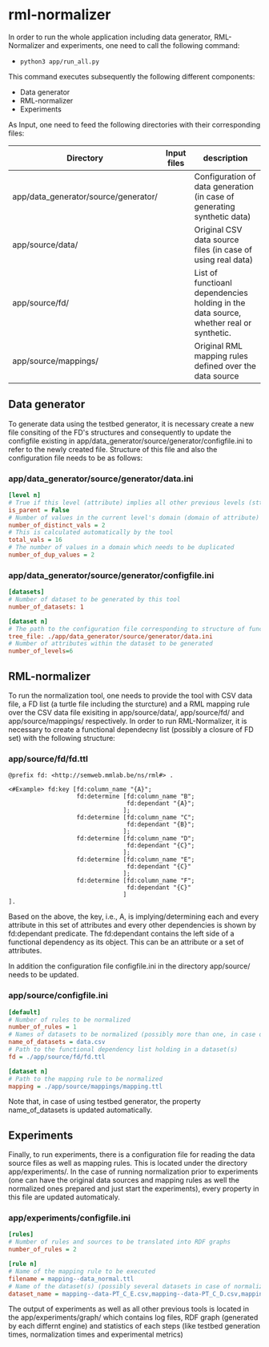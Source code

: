# rml-normalizer

In order to run the whole application including data generator, RML-Normalizer and experiments, one need to call the following command:

- `python3 app/run_all.py`

This command executes subsequently the following different components:

- Data generator
- RML-normalizer
- Experiments

As Input, one need to feed the following directories with their corresponding files:

| Directory                              	| Input files|description|
|---------------------------------------  |-------------|--------------------------------------------------------------------------|
| app/data_generator/source/generator/    | |Configuration of data generation (in case of generating synthetic data) 														|
| app/source/data/                						|		| Original CSV data source files (in case of using real data)                           |
| app/source/fd/          											|					| List of functioanl dependencies holding in the data source, whether real or synthetic.|
| app/source/mappings/                 			| |Original RML mapping rules defined over the data source                               |

## Data generator

To generate data using the testbed generator, it is necessary create a new file consiting of the FD's structures and consequently to update the configfile existing in app/data_generator/source/generator/configfile.ini to refer to the newly created file. Structure of this file and also the configuration file needs to be as follows:

### app/data_generator/source/generator/data.ini
```ini
[level n]
# True if this level (attribute) implies all other previous levels (sttributes), and False if there is no dependencies.
is_parent = False
# Number of values in the current level's domain (domain of attribute)
number_of_distinct_vals = 2
# This is calculated automatically by the tool
total_vals = 16
# The number of values in a domain which needs to be duplicated
number_of_dup_values = 2
```
### app/data_generator/source/generator/configfile.ini
```ini
[datasets]
# Number of dataset to be generated by this tool
number_of_datasets: 1

[dataset n]
# The path to the configuration file corresponding to structure of functional dependencies
tree_file: ./app/data_generator/source/generator/data.ini
# Number of attributes within the dataset to be generated
number_of_levels=6
```

## RML-normalizer

To run the normalization tool, one needs to provide the tool with CSV data file, a FD list (a turtle file including the sturcture) and a RML mapping rule over the CSV data file exisiting in app/source/data/, app/source/fd/ and app/source/mappings/ respectively. In order to run RML-Normalizer, it is necessary to create a functional dependecny list (possibly a closure of FD set) with the following structure:

### app/source/fd/fd.ttl

```turtle
@prefix fd: <http://semweb.mmlab.be/ns/rml#> .

<#Example> fd:key [fd:column_name "{A}";
                   fd:determine [fd:column_name "B";
                                 fd:dependant "{A}";
                                ];
                   fd:determine [fd:column_name "C";
                                 fd:dependant "{B}";
                                ];
                   fd:determine [fd:column_name "D";
                                 fd:dependant "{C}";
                                ];
                   fd:determine [fd:column_name "E";
                                 fd:dependant "{C}"
                                ];
                   fd:determine [fd:column_name "F";
                                 fd:dependant "{C}"
                                ]
].
```
																				
																				
Based on the above, the key, i.e., A, is implying/determining each and every attribute in this set of attributes and every other dependencies is shown by fd:dependant predicate. The fd:dependant contains the left side of a functional dependency as its object. This can be an attribute or a set of attributes.

In addition the configuration file configfile.ini in the directory app/source/ needs to be updated.

### app/source/configfile.ini
```ini
[default]
# Number of rules to be normalized
number_of_rules = 1
# Names of datasets to be normalized (possibly more than one, in case of running rules over different datasets but same fd list)
name_of_datasets = data.csv
# Path to the functional dependency list holding in a dataset(s)
fd = ./app/source/fd/fd.ttl

[dataset n]
# Path to the mapping rule to be normalized
mapping = ./app/source/mappings/mapping.ttl
```

Note that, in case of using testbed generator, the property name_of_datasets is updated automatically.

## Experiments

Finally, to run experiments, there is a configuration file for reading the data source files as well as mapping rules. This is located under the directory app/experiments/. In the case of running normalization prior to experiments (one can have the original data sources and mapping rules as well the normalized ones prepared and just start the experiments), every property in this file are updated automaticaly.

### app/experiments/configfile.ini

```ini
[rules]
# Number of rules and sources to be translated into RDF graphs
number_of_rules = 2

[rule n]
# Name of the mapping rule to be executed
filename = mapping--data_normal.ttl
# Name of the dataset(s) (possibly several datasets in case of normalized version) refered in the mapping rule
dataset_name = mapping--data-PT_C_E.csv,mapping--data-PT_C_D.csv,mapping--data-CT_B.csv
```

The output of experiments as well as all other previous tools is located in the app/experiments/graph/ which contains log files, RDF graph (generated by each differnt engine) and statistics of each steps (like testbed generation times, normalization times and experimental metrics)